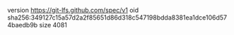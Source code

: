 version https://git-lfs.github.com/spec/v1
oid sha256:349127c15a57d2a2f85651d86d318c547198bdda8381ea1dce106d574baedb9b
size 4081
